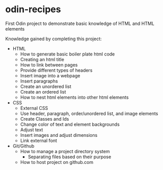 # odin-recipes

First Odin project to demonstrate basic knowledge of HTML and HTML elements 

Knowledge gained by completing this project:
* HTML
    * How to generate basic boiler plate html code
    * Creating an html title
    * How to link between pages
    * Provide different types of headers 
    * Insert image into a webpage
    * Insert paragraphs
    * Create an unordered list
    * Create an ordered list
    * How to nest html elements into other html elements
* CSS
    * External CSS
    * Use header, paragraph, order/unordered list, and image elements
    * Create Classes and Ids
    * Change color of text and element backgrounds
    * Adjust text
    * Insert images and adjust dimensions
    * Link external font
* Git/Github
    * How to manage a project directory system
        * Separating files based on their purpose
    * How to host project on github.com